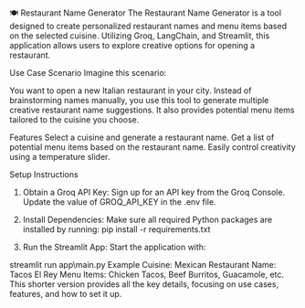 🍽️ Restaurant Name Generator
The Restaurant Name Generator is a tool designed to create personalized restaurant names and menu items based on the selected cuisine. Utilizing Groq, LangChain, and Streamlit, this application allows users to explore creative options for opening a restaurant.

Use Case Scenario
Imagine this scenario:

You want to open a new Italian restaurant in your city. Instead of brainstorming names manually, you use this tool to generate multiple creative restaurant name suggestions. It also provides potential menu items tailored to the cuisine you choose.

Features
Select a cuisine and generate a restaurant name.
Get a list of potential menu items based on the restaurant name.
Easily control creativity using a temperature slider.

Setup Instructions
1. Obtain a Groq API Key:
Sign up for an API key from the Groq Console.
Update the value of GROQ_API_KEY in the .env file.

2. Install Dependencies:
Make sure all required Python packages are installed by running:
pip install -r requirements.txt

3. Run the Streamlit App:
Start the application with:


streamlit run app\main.py
Example
Cuisine: Mexican
Restaurant Name: Tacos El Rey
Menu Items: Chicken Tacos, Beef Burritos, Guacamole, etc.
This shorter version provides all the key details, focusing on use cases, features, and how to set it up.
